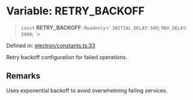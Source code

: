 # Variable: RETRY\_BACKOFF

> `const` **RETRY\_BACKOFF**: `Readonly`\<\` `INITIAL_DELAY`: `500`; `MAX_DELAY`: `5000`; \`\>

Defined in: [electron/constants.ts:33](https://github.com/Nick2bad4u/Uptime-Watcher/blob/2a45eeb1723f8f7089001af2c92aa07d82dfe7e4/electron/constants.ts#L33)

Retry backoff configuration for failed operations.

## Remarks

Uses exponential backoff to avoid overwhelming failing services.
